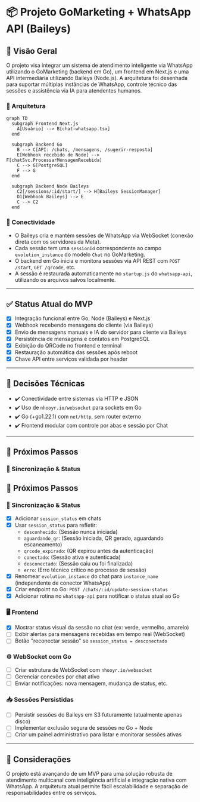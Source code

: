 # 📦 Projeto GoMarketing + WhatsApp API (Baileys)

## 🧠 Visão Geral

O projeto visa integrar um sistema de atendimento inteligente via WhatsApp utilizando o GoMarketing (backend em Go), um frontend em Next.js e uma API intermediária utilizando Baileys (Node.js). A arquitetura foi desenhada para suportar múltiplas instâncias de WhatsApp, controle técnico das sessões e assistência via IA para atendentes humanos.

### 🧩 Arquitetura

```mermaid
graph TD
  subgraph Frontend Next.js
    A[Usuário] --> B[chat-whatsapp.tsx]
  end

  subgraph Backend Go
    B --> C[API: /chats, /mensagens, /sugerir-resposta]
    E[Webhook recebido de Node] --> F[chatSvc.ProcessarMensagemRecebida]
    C --> G[PostgreSQL]
    F --> G
  end

  subgraph Backend Node Baileys
    C2[/sessions/:id/start/] --> H[Baileys SessionManager]
    D1[Webhook Baileys] --> E
    C --> C2
  end
```

### 🔁 Conectividade

- O Baileys cria e mantém sessões de WhatsApp via WebSocket (conexão direta com os servidores da Meta).
- Cada sessão tem uma `sessionId` correspondente ao campo `evolution_instance` do modelo `Chat` no GoMarketing.
- O backend em Go inicia e monitora sessões via API REST com `POST /start`, `GET /qrcode`, etc.
- A sessão é restaurada automaticamente no `startup.js` do `whatsapp-api`, utilizando os arquivos salvos localmente.

---

## ✅ Status Atual do MVP

- [x] Integração funcional entre Go, Node (Baileys) e Next.js
- [x] Webhook recebendo mensagens do cliente (via Baileys)
- [x] Envio de mensagens manuais e IA do servidor para cliente via Baileys
- [x] Persistência de mensagens e contatos em PostgreSQL
- [x] Exibição do QRCode no frontend e terminal
- [x] Restauração automática das sessões após reboot
- [x] Chave API entre serviços validada por header

---

## 🧱 Decisões Técnicas

- ✔️ Conectividade entre sistemas via HTTP e JSON
- ✔️ Uso de `nhooyr.io/websocket` para sockets em Go
- ✔️ Go (+go1.22.1) com `net/http`, sem router externo
- ✔️ Frontend modular com controle por abas e sessão por Chat

---

## 📌 Próximos Passos

### 🔄 Sincronização & Status

## 📌 Próximos Passos

### 🔄 Sincronização & Status

- [x] Adicionar `session_status` em chats
- [x] Usar `session_status` para refletir:
  - `desconhecido`: (Sessão nunca iniciada)
  - `aguardando_qr`: (Sessão iniciada, QR gerado, aguardando escaneamento)
  - `qrcode_expirado`: (QR expirou antes da autenticação)
  - `conectado`: (Sessão ativa e autenticada)
  - `desconectado`: (Sessão caiu ou foi finalizada)
  - `erro`: (Erro técnico crítico no processo de sessão)
- [x] Renomear `evolution_instance` do chat para `instance_name` (independente de conector WhatsApp)
- [x] Criar endpoint no Go: `POST /chats/:id/update-session-status`
- [x] Adicionar rotina no `whatsapp-api` para notificar o status atual ao Go

### 🖥️ Frontend

- [x] Mostrar status visual da sessão no chat (ex: verde, vermelho, amarelo)
- [ ] Exibir alertas para mensagens recebidas em tempo real (WebSocket)
- [ ] Botão "reconectar sessão" se `session_status = desconectado`

### ⚙️ WebSocket com Go

- [ ] Criar estrutura de WebSocket com `nhooyr.io/websocket`
- [ ] Gerenciar conexões por chat ativo
- [ ] Enviar notificações: nova mensagem, mudança de status, etc.

### 📥 Sessões Persistidas

- [ ] Persistir sessões do Baileys em S3 futuramente (atualmente apenas disco)
- [ ] Implementar exclusão segura de sessões no Go + Node
- [ ] Criar um painel administrativo para listar e monitorar sessões ativas

---

## 🧠 Considerações

O projeto está avançando de um MVP para uma solução robusta de atendimento multicanal com inteligência artificial e integração nativa com WhatsApp. A arquitetura atual permite fácil escalabilidade e separação de responsabilidades entre os serviços.
